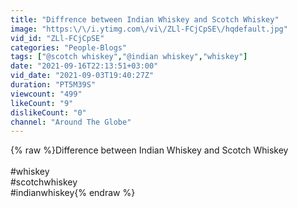 ```yaml
---
title: "Diffrence between Indian Whiskey and Scotch Whiskey"
image: "https:\/\/i.ytimg.com\/vi\/ZLl-FCjCpSE\/hqdefault.jpg"
vid_id: "ZLl-FCjCpSE"
categories: "People-Blogs"
tags: ["@scotch whiskey","@indian whiskey","whiskey"]
date: "2021-09-16T22:13:51+03:00"
vid_date: "2021-09-03T19:40:27Z"
duration: "PT5M39S"
viewcount: "499"
likeCount: "9"
dislikeCount: "0"
channel: "Around The Globe"
---
```

{% raw %}Difference between Indian Whiskey and Scotch Whiskey<br /><br />#whiskey<br />#scotchwhiskey<br />#indianwhiskey{% endraw %}
